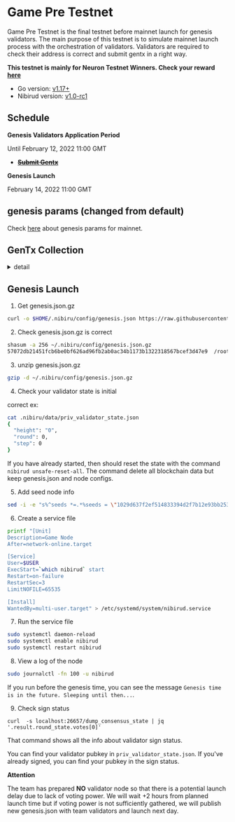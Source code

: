 # Game Pre Testnet

Game Pre Testnet is the final testnet before mainnet launch for genesis validators. The main purpose of this testnet is to simulate mainnet launch process with the orchestration of validators. Validators are required to check their address is correct and submit gentx in a right way.

**This testnet is mainly for Neuron Testnet Winners. Check your reward** [**here**](https://github.com/cosmos-gaminghub/mainnet/tree/main/accounts)

- Go version: [v1.17+](https://golang.org/dl/)
- Nibirud version: [v1.0-rc1](https://github.com/cosmos-gaminghub/nibiru/releases/tag/v1.0-rc1)


## Schedule
**Genesis Validators Application Period**

Until February 12, 2022 11:00 GMT

- ~~[**Submit Gentx**](#gentx-collection)~~

**Genesis Launch**

February 14, 2022 11:00 GMT

## genesis params (changed from default)

Check [here](https://github.com/cosmos-gaminghub/mainnet/blob/main/parameter.md) about genesis params for mainnet.


## GenTx Collection

<details>
<summary>detail</summary>

0. Install nibiru
```
git clone https://github.com/cosmos-gaminghub/nibiru.git
cd nibiru && git checkout -b v1.0-rc1 tags/v1.0-rc1
make install
```


Make sure to checkout to `v1.0-rc1` tag.

1. Initialize the nibiru directories and create the local file with the correct chain-id

```
nibirud init <moniker> --chain-id=game-pre
```

2. Use the same key you registered in the neuron testnet

```
nibirud keys add <your key name> --recover
```

If you have lost your private key and want to change the reward address, please contact us on discord with the info below

- validator name
- old address
- new address


3. Add the account to your local genesis file with a given amount. Check the amount of GAME in your address [here](https://github.com/cosmos-gaminghub/mainnet/blob/main/accounts/incentivized_testnet_rewards.json).

```
nibirud add-genesis-account $(nibirud keys show <your key name> -a) <your initial bonding amount>ugame
```

4. Create the gentx
Commission rate should NOT be less than 5% for the network decentralization.
You can not bond more than you have.

```
nibirud gentx <your key name> <your initial bond amount>ugame --commission-rate=0.1 --commission-max-rate=1 --commission-max-change-rate=0.1 --pubkey $(nibirud tendermint show-validator) --chain-id=game-pre
```

5. Create Pull Request to this repository ([game-pre/gentxs](./gentxs)) with the file `<your validator moniker>.json`.

</details>


## Genesis Launch

1. Get genesis.json.gz
```sh
curl -o $HOME/.nibiru/config/genesis.json https://raw.githubusercontent.com/cosmos-gaminghub/testnets/master/game-pre/genesis.json.gz
```

2. Check genesis.json.gz is correct

```sh
shasum -a 256 ~/.nibiru/config/genesis.json.gz
57072db21451fcb6be0bf626ad96fb2ab0ac34b1173b1322318567bcef3d47e9  /root/.nibiru/config/genesis.json.gz
```

3.  unzip genesis.json.gz
```sh
gzip -d ~/.nibiru/config/genesis.json.gz

```

4. Check your validator state is initial

correct ex:
```sh
cat .nibiru/data/priv_validator_state.json
{
  "height": "0",
  "round": 0,
  "step": 0
}
```

If you have already started, then should reset the state with the command `nibirud unsafe-reset-all`. The command delete all blockchain data but keep genesis.json and node configs.

5. Add seed node info

```sh
sed -i -e "s%^seeds *=.*%seeds = \"1029d637f2ef514833394d2f7b12e93bb2537d1a@167.179.113.103:26656\"%; " $HOME/.nibiru/config/config.toml
```

6. Create a service file
```sh
printf "[Unit]
Description=Game Node
After=network-online.target

[Service]
User=$USER
ExecStart=`which nibirud` start
Restart=on-failure
RestartSec=3
LimitNOFILE=65535

[Install]
WantedBy=multi-user.target" > /etc/systemd/system/nibirud.service
```

7. Run the service file
```sh
sudo systemctl daemon-reload
sudo systemctl enable nibirud
sudo systemctl restart nibirud
```

8. View a log of the node
```sh
sudo journalctl -fn 100 -u nibirud
```

If you run before the genesis time, you can see the message `Genesis time is in the future. Sleeping until then...`.

9. Check sign status
```
curl  -s localhost:26657/dump_consensus_state | jq '.result.round_state.votes[0]'
```

That command shows all the info about validator sign status.

You can find your validator pubkey in `priv_validator_state.json`. If you've already signed, you can find your pubkey in the sign status.


**Attention**

The team has prepared **NO** validator node so that there is a potential launch delay due to lack of voting power. We will wait +2 hours from planned launch time but if voting power is not sufficiently gathered, we will publish new genesis.json with team validators and launch next day.
